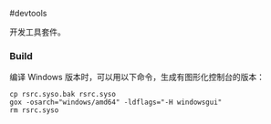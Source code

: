 #devtools

开发工具套件。


### Build

编译 Windows 版本时，可以用以下命令，生成有图形化控制台的版本：

```
cp rsrc.syso.bak rsrc.syso
gox -osarch="windows/amd64" -ldflags="-H windowsgui"
rm rsrc.syso
```
